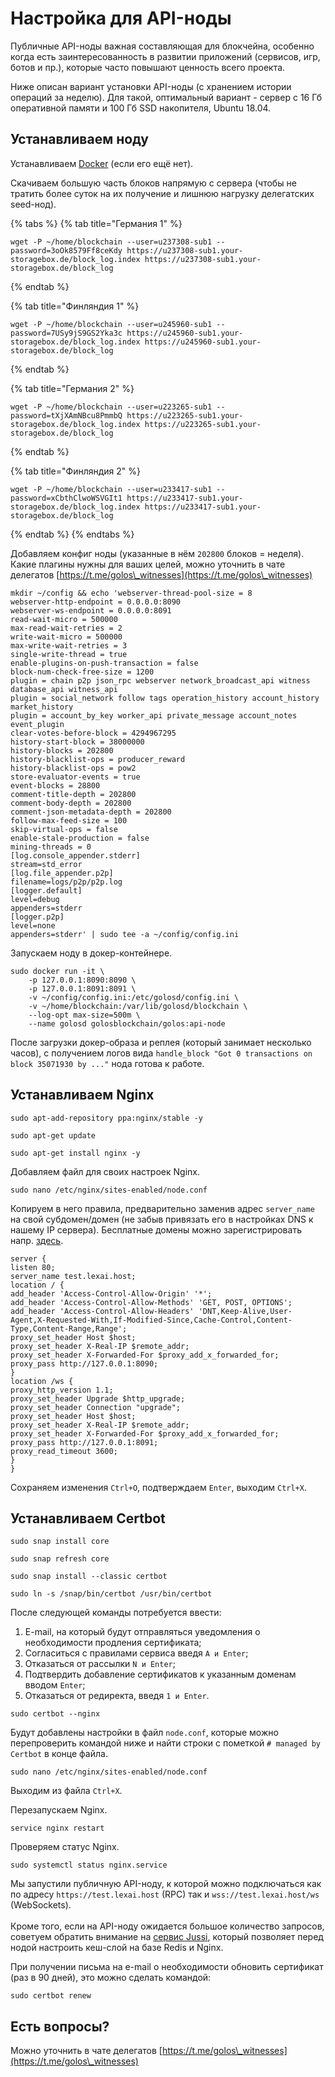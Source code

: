 # Настройка для API-ноды

Публичные API-ноды важная составляющая для блокчейна, особенно когда есть заинтересованность в развитии приложений (сервисов, игр, ботов и пр.), которые часто повышают ценность всего проекта.

Ниже описан вариант установки API-ноды (с хранением истории операций за неделю). Для такой, оптимальный вариант - сервер с 16 Гб оперативной памяти и 100 Гб SSD накопителя, Ubuntu 18.04.

## Устанавливаем ноду

Устанавливаем [Docker](https://wiki.golos.id/witnesses/node/guide#ustanavlivaem-docker) (если его ещё нет).

Скачиваем большую часть блоков напрямую с сервера (чтобы не тратить более суток на их получение и лишнюю нагрузку делегатских seed-нод).

{% tabs %}
{% tab title="Германия 1" %}
```
wget -P ~/home/blockchain --user=u237308-sub1 --password=3oOk8579Ff8ceKdy https://u237308-sub1.your-storagebox.de/block_log.index https://u237308-sub1.your-storagebox.de/block_log
```
{% endtab %}

{% tab title="Финляндия 1" %}
```
wget -P ~/home/blockchain --user=u245960-sub1 --password=7USy9jS9GS2Yka3c https://u245960-sub1.your-storagebox.de/block_log.index https://u245960-sub1.your-storagebox.de/block_log
```
{% endtab %}

{% tab title="Германия 2" %}
```
wget -P ~/home/blockchain --user=u223265-sub1 --password=tXjXAmNBcu8PmmbQ https://u223265-sub1.your-storagebox.de/block_log.index https://u223265-sub1.your-storagebox.de/block_log
```
{% endtab %}

{% tab title="Финляндия 2" %}
```
wget -P ~/home/blockchain --user=u233417-sub1 --password=xCbthClwoWSVGIt1 https://u233417-sub1.your-storagebox.de/block_log.index https://u233417-sub1.your-storagebox.de/block_log
```
{% endtab %}
{% endtabs %}

Добавляем конфиг ноды (указанные в нём `202800` блоков = неделя). Какие плагины нужны для ваших целей, можно уточнить в чате делегатов [https://t.me/golos\_witnesses](https://t.me/golos\_witnesses)

```
mkdir ~/config && echo 'webserver-thread-pool-size = 8
webserver-http-endpoint = 0.0.0.0:8090
webserver-ws-endpoint = 0.0.0.0:8091
read-wait-micro = 500000
max-read-wait-retries = 2
write-wait-micro = 500000
max-write-wait-retries = 3
single-write-thread = true
enable-plugins-on-push-transaction = false
block-num-check-free-size = 1200
plugin = chain p2p json_rpc webserver network_broadcast_api witness database_api witness_api
plugin = social_network follow tags operation_history account_history market_history
plugin = account_by_key worker_api private_message account_notes event_plugin
clear-votes-before-block = 4294967295
history-start-block = 38000000
history-blocks = 202800
history-blacklist-ops = producer_reward
history-blacklist-ops = pow2
store-evaluator-events = true
event-blocks = 28800
comment-title-depth = 202800
comment-body-depth = 202800
comment-json-metadata-depth = 202800
follow-max-feed-size = 100
skip-virtual-ops = false
enable-stale-production = false
mining-threads = 0
[log.console_appender.stderr]
stream=std_error
[log.file_appender.p2p]
filename=logs/p2p/p2p.log
[logger.default]
level=debug
appenders=stderr
[logger.p2p]
level=none
appenders=stderr' | sudo tee -a ~/config/config.ini
```

Запускаем ноду в докер-контейнере.

```
sudo docker run -it \
    -p 127.0.0.1:8090:8090 \
    -p 127.0.0.1:8091:8091 \
    -v ~/config/config.ini:/etc/golosd/config.ini \
    -v ~/home/blockchain:/var/lib/golosd/blockchain \
    --log-opt max-size=500m \
    --name golosd golosblockchain/golos:api-node
```

После загрузки докер-образа и реплея (который занимает несколько часов), с получением логов вида `handle_block "Got 0 transactions on block 35071930 by ..."` нода готова к работе.

## Устанавливаем Nginx

```
sudo apt-add-repository ppa:nginx/stable -y
```

```
sudo apt-get update
```

```
sudo apt-get install nginx -y
```

Добавляем файл для своих настроек Nginx.

```
sudo nano /etc/nginx/sites-enabled/node.conf
```

Копируем в него правила, предварительно заменив адрес `server_name` на свой субдомен/домен (не забыв привязать его в настройках DNS к нашему IP сервера). Бесплатные домены можно зарегистрировать напр. [здесь](http://www.freenom.com/ru/freeandpaiddomains.html).

```
server {
listen 80;
server_name test.lexai.host;
location / {
add_header 'Access-Control-Allow-Origin' '*';
add_header 'Access-Control-Allow-Methods' 'GET, POST, OPTIONS';
add_header 'Access-Control-Allow-Headers' 'DNT,Keep-Alive,User-Agent,X-Requested-With,If-Modified-Since,Cache-Control,Content-Type,Content-Range,Range';
proxy_set_header Host $host;
proxy_set_header X-Real-IP $remote_addr;
proxy_set_header X-Forwarded-For $proxy_add_x_forwarded_for;
proxy_pass http://127.0.0.1:8090;
}
location /ws {
proxy_http_version 1.1;
proxy_set_header Upgrade $http_upgrade;
proxy_set_header Connection "upgrade";
proxy_set_header Host $host;
proxy_set_header X-Real-IP $remote_addr;
proxy_set_header X-Forwarded-For $proxy_add_x_forwarded_for;
proxy_pass http://127.0.0.1:8091;
proxy_read_timeout 3600;
}
}
```

Сохраняем изменения `Ctrl+O`, подтверждаем `Enter`, выходим `Ctrl+X`.

## Устанавливаем Certbot

```
sudo snap install core
```

```
sudo snap refresh core
```

```
sudo snap install --classic certbot
```

```
sudo ln -s /snap/bin/certbot /usr/bin/certbot
```

После следующей команды потребуется ввести:

1. E-mail, на который будут отправляться уведомления о необходимости продления сертификата;&#x20;
2. Согласиться с правилами сервиса введя `A и Enter`;
3. Отказаться от рассылки `N и Enter`;
4. Подтвердить добавление сертификатов к указанным доменам вводом `Enter`;
5. Отказаться от редиректа, введя `1 и Enter`.

```
sudo certbot --nginx
```

Будут добавлены настройки в файл `node.conf`, которые можно перепроверить командой ниже и найти строки с пометкой `# managed by Certbot` в конце файла.

```
sudo nano /etc/nginx/sites-enabled/node.conf
```

Выходим из файла `Ctrl+X`.

Перезапускаем Nginx.

```
service nginx restart
```

Проверяем статус Nginx.

```
sudo systemctl status nginx.service
```

Мы запустили публичную API-ноду, к которой можно подключаться как по адресу `https://test.lexai.host` (RPC) так и `wss://test.lexai.host/ws` (WebSockets).\
\
Кроме того, если на API-ноду ожидается большое количество запросов, советуем обратить внимание на [сервис Jussi](https://golos.id/ru--golos/@lex/kesh-sloi-jussi-dlya-tekh-kto-zapustil-svoi-api-nody), который позволяет перед нодой настроить кеш-слой на базе Redis и Nginx.

При получении письма на e-mail о необходимости обновить сертификат (раз в 90 дней), это можно сделать командой:

```
sudo certbot renew
```

## Есть вопросы?

Можно уточнить в чате делегатов [https://t.me/golos\_witnesses](https://t.me/golos\_witnesses)
